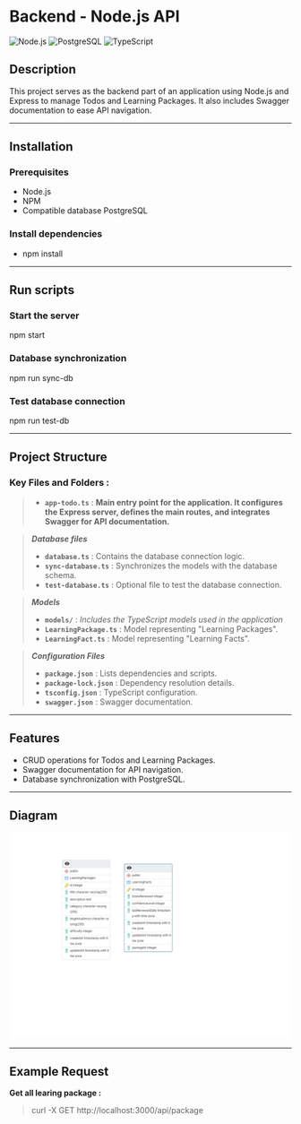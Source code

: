 # Backend - Node.js API

![Node.js](https://img.shields.io/badge/Node.js-v16%2B-green)
![PostgreSQL](https://img.shields.io/badge/PostgreSQL-v12%2B-blue)
![TypeScript](https://img.shields.io/badge/TypeScript-5.7.3-red)

## Description

This project serves as the backend part of an application using Node.js and Express to manage Todos and Learning Packages. It also includes Swagger documentation to ease API navigation.

---

## Installation

### Prerequisites
- Node.js
- NPM
- Compatible database PostgreSQL

### Install dependencies
- npm install

---

## Run scripts

### Start the server
npm start

### Database synchronization
npm run sync-db

### Test database connection
npm run test-db

---

## Project Structure

### Key Files and Folders :

>- **`app-todo.ts`** : **Main entry point for the application. It configures the Express server, defines the main routes, and integrates Swagger for API documentation.**

> ***Database files*** 
>- **`database.ts`** : Contains the database connection logic.
>- **`sync-database.ts`** : Synchronizes the models with the database schema.
>- **`test-database.ts`** : Optional file to test the database connection.

> ***Models***
>- **`models/`** : *Includes the TypeScript models used in the application*
>- **`LearningPackage.ts`** : Model representing "Learning Packages".
>- **`LearningFact.ts`** : Model representing "Learning Facts".

> ***Configuration Files***
>- **`package.json`** : Lists dependencies and scripts.
>- **`package-lock.json`** : Dependency resolution details.
>- **`tsconfig.json`** : TypeScript configuration.
>- **`swagger.json`** : Swagger documentation.

---

## Features
- CRUD operations for Todos and Learning Packages.
- Swagger documentation for API navigation.
- Database synchronization with PostgreSQL.

---

## Diagram

![](schema_table.png)

---

## Example Request

**Get all learing package :**

> curl -X GET http://localhost:3000/api/package